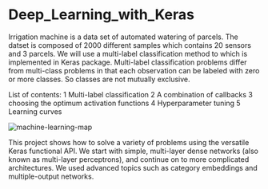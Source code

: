 


# Deep_Learning_with_Keras
Irrigation machine is a data set of automated watering of parcels. The datset is composed of 2000 different samples which contains 20 sensors and 3 parcels. We will use a multi-label classification method to which is implemented in Keras package. 
Multi-label classification problems differ from multi-class problems in that each observation can be labeled with zero or more classes. So classes are not mutually exclusive.

List of contents:
1  Multi-label classification
2  A combination of callbacks
3  choosing the optimum activation functions
4  Hyperparameter tuning
5  Learning curves




![machine-learning-map](https://user-images.githubusercontent.com/52033681/79115954-81cd6500-7d87-11ea-9470-e0b930cbe7a8.png)

This project shows how to solve a variety of problems using the versatile Keras functional API. We start with simple, multi-layer dense networks (also known as multi-layer perceptrons), and continue on to more complicated architectures.  We used advanced topics such as category embeddings and multiple-output networks.
